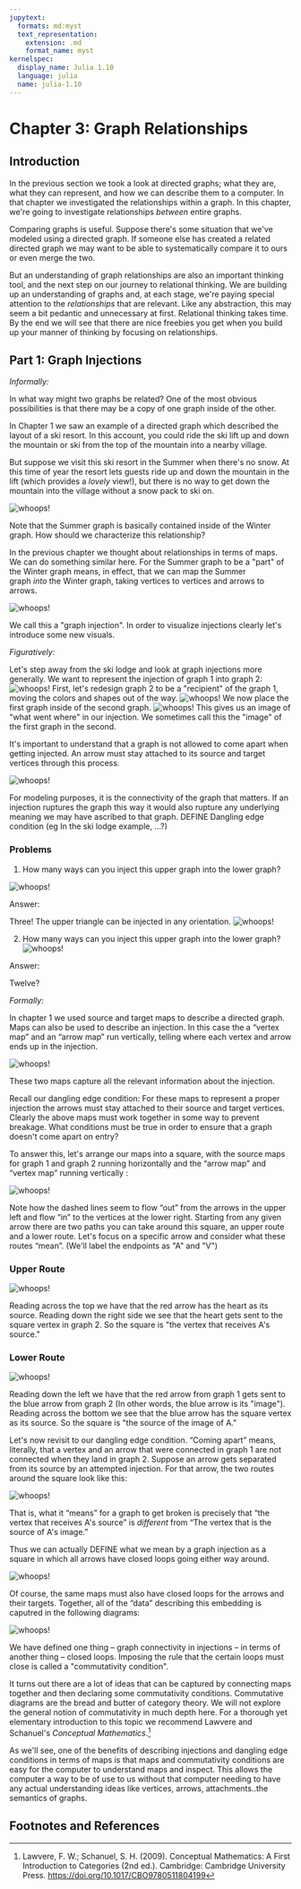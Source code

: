```yaml
---
jupytext:
  formats: md:myst
  text_representation:
    extension: .md
    format_name: myst
kernelspec:
  display_name: Julia 1.10
  language: julia
  name: julia-1.10
---
```


# Chapter 3: Graph Relationships

## Introduction

In the previous section we took a look at directed graphs; what they are, what they can represent, and how we can describe them to a computer. In that chapter we investigated the relationships within a graph. In this chapter, we're going to investigate relationships *between* entire graphs.

Comparing graphs is useful. Suppose there's some situation that we've modeled using a directed graph. If someone else has created a related directed graph we may want to be able to systematically compare it to ours or even merge the two.

But an understanding of graph relationships are also an important thinking tool, and the next step on our journey to relational thinking. We are building up an understanding of graphs and, at each stage, we're paying special attention to the *relationships* that are relevant. Like any abstraction, this may seem a bit pedantic and unnecessary at first. Relational thinking takes time. By the end we will see that there are nice freebies you get when you build up your manner of thinking by focusing on relationships.

## Part 1: Graph Injections

*Informally:*

In what way might two graphs be related? One of the most obvious possibilities is that there may be a copy of one graph inside of the other.

In Chapter 1 we saw an example of a directed graph which described the layout of a ski resort. In this account, you could ride the ski lift up and down the mountain or ski from the top of the mountain into a nearby village.

But suppose we visit this ski resort in the Summer when there's no snow. At this time of year the resort lets guests ride up and down the mountain in the lift (which provides a *lovely* view!), but there is no way to get down the mountain into the village without a snow pack to ski on.

![whoops!](./assets/Ch3/SummerWinter.png)

Note that the Summer graph is basically contained inside of the Winter graph. How should we characterize this relationship?

In the previous chapter we thought about relationships in terms of maps. We can do something similar here. For the Summer graph to be a "part" of the Winter graph means, in effect, that we can map the Summer graph *into* the Winter graph, taking vertices to vertices and arrows to arrows.

![whoops!](./assets/Ch3/InjectionSki.gif)

We call this a "graph injection". In order to visualize injections clearly let's introduce some new visuals.

*Figuratively:*

Let's step away from the ski lodge and look at graph injections more generally. We want to represent the injection of graph 1 into graph 2:
![whoops!](./assets/Ch3/InjectA.png)
First, let's redesign graph 2 to be a "recipient" of the graph 1, moving the colors and shapes out of the way.
![whoops!](./assets/Ch3/InjectB.png)
We now place the first graph inside of the second graph.
![whoops!](./assets/Ch3/InjectC.png)
This gives us an image of "what went where" in our injection. We sometimes call this the "image" of the first graph in the second.

It's important to understand that a graph is not allowed to come apart when getting injected. An arrow must stay attached to its source and target vertices through this process.

![whoops!](./assets/Ch3/DanglingEdge.png)

For modeling purposes, it is the connectivity of the graph that matters. If an injection ruptures the graph this way it would also rupture any underlying meaning we may have ascribed to that graph. DEFINE Dangling edge condition (eg In the ski lodge example, ...?)


### Problems ###

1. How many ways can you inject this upper graph into the lower graph?

![whoops!](./assets/Ch3/Problem1.png)

Answer:

Three! The upper triangle can be injected in any orientation.
![whoops!](./assets/Ch3/Problem1Solution.png)

2. How many ways can you inject this upper graph into the lower graph?
![whoops!](./assets/Ch3/Problem2.png)

Answer:

Twelve?

*Formally:*

In chapter 1 we used source and target maps to describe a directed graph. Maps can also be used to describe an injection. In this case the a “vertex map” and an “arrow map” run vertically, telling where each vertex and arrow ends up in the injection.

![whoops!](./assets/Ch3/A,V,Maps.gif)

These two maps capture all the relevant information about the injection.

Recall our dangling edge condition: For these maps to represent a proper injection the arrows must stay attached to their source and target vertices. Clearly the above maps must work together in some way to prevent breakage. What conditions must be true in order to ensure that a graph doesn't come apart on entry?

To answer this, let's arrange our maps into a square, with the source maps for graph 1 and graph 2 running horizontally and the “arrow map” and “vertex map” running vertically :

![whoops!](./assets/Ch3/CommSquare.gif)

Note how the dashed lines seem to flow “out” from the arrows in the upper left and flow “in” to the vertices at the lower right. Starting from any given arrow there are two paths you can take around this square, an upper route and a lower route. Let's focus on a specific arrow and consider what these routes “mean”. (We'll label the endpoints as "A" and "V")

### Upper Route ###

![whoops!](./assets/Ch3/UpperRoute.gif)

Reading across the top we have that the red arrow has the heart as its source. Reading down the right side we see that the heart gets sent to the square vertex in graph 2. So the square is "the vertex that receives A's source."

### Lower Route ###

![whoops!](./assets/Ch3/LowerRoute.gif)

Reading down the left we have that the red arrow from graph 1 gets sent to the blue arrow from graph 2 (In other words, the blue arrow is its "image"). Reading across the bottom we see that the blue arrow has the square vertex as its source. So the square is "the source of the image of A."

Let's now revisit to our dangling edge condition. “Coming apart” means, literally, that a vertex and an arrow that were connected in graph 1 are not connected when they land in graph 2. Suppose an arrow gets separated from its source by an attempted injection. For that arrow, the two routes around the square look like this:

![whoops!](./assets/Ch3/OpenSquare.gif)

That is, what it “means” for a graph to get broken is precisely that “the vertex that receives A's source” is *different* from “The vertex that is the source of A's image.”

Thus we can actually DEFINE what we mean by a graph injection as a square in which all arrows have closed loops going either way around.

![whoops!](./assets/Ch3/InjectionFadethrough2.gif)

Of course, the same maps must also have closed loops for the arrows and their targets. Together, all of the “data” describing this embedding is caputred in the following diagrams:


![whoops!](./assets/Ch3/FullHomomorphism.gif)

We have defined one thing – graph connectivity in injections – in terms of another thing – closed loops. Imposing the rule that the certain loops must close is called a "commutativity condition".

It turns out there are a lot of ideas that can be captured by connecting maps together and then declaring some commutativity conditions. Commutative diagrams are the bread and butter of category theory. We will not explore the general notion of commutativity in much depth here. For a thorough yet elementary introduction to this topic we recommend Lawvere and Schanuel's *Conceptual Mathematics*.[^1]

[^1]: Lawvere, F. W.; Schanuel, S. H. (2009). Conceptual Mathematics: A First Introduction to Categories (2nd ed.). Cambridge: Cambridge University Press. https://doi.org/10.1017/CBO9780511804199


As we'll see, one of the benefits of describing injections and dangling edge conditions in terms of maps is that maps and commutativity conditions are easy for the computer to understand maps and inspect. This allows the computer a way to be of use to us without that computer needing to have any actual understanding ideas like vertices, arrows, attachments..the semantics of graphs.

## Footnotes and References







